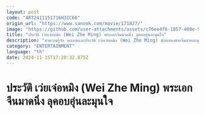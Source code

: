 ```yaml
---
layout: post
code: "ART2411151716H3IC66"
origin_url: "https://www.sanook.com/movie/171827/"
image: "https://github.com/user-attachments/assets/c76ee4f6-1857-488e-948d-682814ac575c"
title: "ประวัติ เว่ยเจ๋อหมิง (Wei Zhe Ming) พระเอกจีนมาดนิ่ง ลุคอบอุ่นละมุนใจ"
description: "ทำความรู้จัก ผลงานและประวัติ เว่ยเจ๋อหมิง (Wei Zhe Ming) นักแสดงชายจีนสายละมุนสุดหล่อ พ่อไมโครเวฟ พระเอกธงเขียวจากซีรีส์หลายเรื่อง มารู้จักเขาให้มากกว่าเดิมกัน!"
category: "ENTERTAINMENT"
language: "th"
date: 2024-11-15T17:20:32.875Z
---
```


# ประวัติ เว่ยเจ๋อหมิง (Wei Zhe Ming) พระเอกจีนมาดนิ่ง ลุคอบอุ่นละมุนใจ